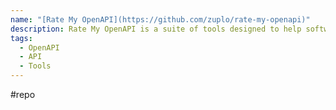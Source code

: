 ```yaml
---
name: "[Rate My OpenAPI](https://github.com/zuplo/rate-my-openapi)"
description: Rate My OpenAPI is a suite of tools designed to help software developers who are using OpenAPI to design and implement their APIs.
tags:
  - OpenAPI
  - API
  - Tools
---
```

#repo